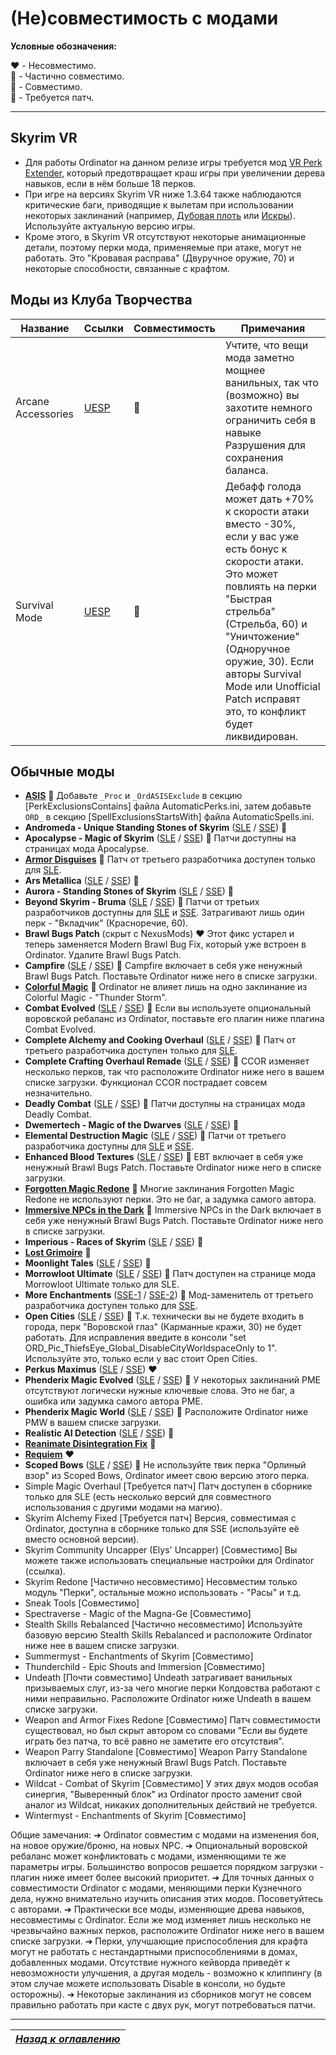 # (Не)совместимость с модами

**Условные обозначения:**

❤️ - Несовместимо.  
💛 - Частично совместимо.  
💚 - Совместимо.  
💙 - Требуется патч.

------

## Skyrim VR
+ Для работы Ordinator на данном релизе игры требуется мод [VR Perk Extender](https://www.nexusmods.com/skyrimspecialedition/mods/16330), который предотвращает краш игры при увеличении дерева навыков, если в нём больше 18 перков.
+ При игре на версиях Skyrim VR ниже 1.3.64 также наблюдаются критические баги, приводящие к вылетам при использовании некоторых заклинаний (например, [Дубовая плоть](https://elderscrolls.fandom.com/ru/wiki/Дубовая_плоть) или [Искры](https://elderscrolls.fandom.com/ru/wiki/Искры)). Используйте актуальную версию игры.
+ Кроме этого, в Skyrim VR отсутствуют некоторые анимационные детали, поэтому перки мода, применяемые при атаке, могут не работать. Это "Кровавая расправа" (Двуручное оружие, 70) и некоторые способности, связанные с крафтом.

## Моды из Клуба Творчества

| Название | Ссылки | Совместимость | Примечания |
| --- | --- | --- | --- |
| Arcane Accessories | [UESP](https://en.uesp.net/wiki/Skyrim:Arcane_Accessories) | 💚 | Учтите, что вещи мода заметно мощнее ванильных, так что (возможно) вы захотите немного ограничить себя в навыке Разрушения для сохранения баланса. |
| Survival Mode | [UESP](https://en.uesp.net/wiki/Skyrim:Survival_Mode) | 💛 | Дебафф голода может дать +70% к скорости атаки вместо -30%, если у вас уже есть бонус к скорости атаки. Это может повлиять на перки "Быстрая стрельба" (Стрельба, 60) и "Уничтожение" (Одноручное оружие, 30). Если авторы Survival Mode или Unofficial Patch исправят это, то конфликт будет ликвидирован. |

## Обычные моды
+ [**ASIS**](https://www.nexusmods.com/skyrim/mods/18436) 💙 Добавьте `_Proc` и `_OrdASISExclude` в секцию [PerkExclusionsContains] файла AutomaticPerks.ini, затем добавьте `ORD_` в секцию [SpellExclusionsStartsWith] файла AutomaticSpells.ini.
+ **Andromeda - Unique Standing Stones of Skyrim** ([SLE](https://www.nexusmods.com/skyrim/mods/89219) / [SSE](https://www.nexusmods.com/skyrimspecialedition/mods/14910)) 💚
+ **Apocalypse - Magic of Skyrim** ([SLE](https://www.nexusmods.com/skyrim/mods/16225) / [SSE](https://www.nexusmods.com/skyrimspecialedition/mods/1090)) 💙 Патчи доступны на страницах мода Apocalypse.
+ [**Armor Disguises**](https://www.nexusmods.com/skyrim/mods/20903) 💙 Патч от третьего разработчика доступен только для [SLE](https://www.nexusmods.com/skyrim/mods/77949).
+ **Ars Metallica** ([SLE](https://www.nexusmods.com/skyrim/mods/16084/) / [SSE](https://www.nexusmods.com/skyrimspecialedition/mods/321)) 💚
+ **Aurora - Standing Stones of Skyrim** ([SLE](https://www.nexusmods.com/skyrim/mods/89219) / [SSE](https://www.nexusmods.com/skyrimspecialedition/mods/14910)) 💚
+ **Beyond Skyrim - Bruma** ([SLE](https://www.nexusmods.com/skyrim/mods/84946) / [SSE](https://www.nexusmods.com/skyrimspecialedition/mods/10917)) 💙 Патчи от третьих разработчиков доступны для [SLE](https://www.nexusmods.com/skyrim/mods/85517) и [SSE](https://www.nexusmods.com/skyrimspecialedition/mods/10934). Затрагивают лишь один перк - "Вкладчик" (Красноречие, 60).
+ **Brawl Bugs Patch** (скрыт с NexusMods) ❤️ Этот фикс устарел и теперь заменяется Modern Brawl Bug Fix, который уже встроен в Ordinator. Удалите Brawl Bugs Patch.
+ **Campfire** ([SLE](https://www.nexusmods.com/skyrim/mods/64798) / [SSE](https://www.nexusmods.com/skyrimspecialedition/mods/667)) 💚 Campfire включает в себя уже ненужный Brawl Bugs Patch. Поставьте Ordinator ниже него в списке загрузки.
+ [**Colorful Magic**](https://www.nexusmods.com/skyrim/mods/37440) 💚 Ordinator не влияет лишь на одно заклинание из Colorful Magic - "Thunder Storm".
+ **Combat Evolved** ([SLE](https://www.nexusmods.com/skyrim/mods/56147) / [SSE](https://www.nexusmods.com/skyrimspecialedition/mods/1525)) 💚 Если вы используете опциональный воровской ребаланс из Ordinator, поставьте его плагин ниже плагина Combat Evolved.
+ **Complete Alchemy and Cooking Overhaul** ([SLE](https://www.nexusmods.com/skyrim/mods/69306) / [SSE](https://www.nexusmods.com/skyrimspecialedition/mods/19924)) 💙 Патч от третьего разработчика доступен только для [SLE](https://www.nexusmods.com/skyrim/mods/70272).
+ **Complete Crafting Overhaul Remade** ([SLE](https://www.nexusmods.com/skyrim/mods/49791) / [SSE](https://www.nexusmods.com/skyrimspecialedition/mods/28608)) 💚 CCOR изменяет несколько перков, так что расположите Ordinator ниже него в вашем списке загрузки. Функционал CCOR пострадает совсем незначительно.
+ **Deadly Combat** ([SLE](https://www.nexusmods.com/skyrim/mods/5485) / [SSE](https://www.nexusmods.com/skyrimspecialedition/mods/8850)) 💙 Патчи доступны на страницах мода Deadly Combat.
+ **Dwemertech - Magic of the Dwarves** ([SLE](https://www.nexusmods.com/skyrim/mods/56037) / [SSE](https://www.nexusmods.com/skyrimspecialedition/mods/12449)) 💚
+ **Elemental Destruction Magic** ([SLE](https://www.nexusmods.com/skyrim/mods/69474) / [SSE](https://www.nexusmods.com/skyrimspecialedition/mods/440)) 💙 Патчи от третьего разработчика доступны для [SLE](https://www.nexusmods.com/skyrim/mods/74485) и [SSE](https://www.nexusmods.com/skyrimspecialedition/mods/3536).
+ **Enhanced Blood Textures** ([SLE](https://www.nexusmods.com/skyrim/mods/60) / [SSE](https://www.nexusmods.com/skyrimspecialedition/mods/2357)) 💚 EBT включает в себя уже ненужный Brawl Bugs Patch. Поставьте Ordinator ниже него в списке загрузки.
+ [**Forgotten Magic Redone**](https://www.nexusmods.com/skyrim/mods/35339) 💚 Многие заклинания Forgotten Magic Redone не используют перки. Это не баг, а задумка самого автора.
+ [**Immersive NPCs in the Dark**](https://www.nexusmods.com/skyrim/mods/52239) 💚 Immersive NPCs in the Dark включает в себя уже ненужный Brawl Bugs Patch. Поставьте Ordinator ниже него в списке загрузки.
+ **Imperious - Races of Skyrim** ([SLE](https://www.nexusmods.com/skyrim/mods/61218) / [SSE](https://www.nexusmods.com/skyrimspecialedition/mods/1315)) 💚
+ [**Lost Grimoire**](https://www.nexusmods.com/skyrim/mods/60796) 💚
+ **Moonlight Tales** ([SLE](https://www.nexusmods.com/skyrim/mods/35470) / [SSE](https://www.nexusmods.com/skyrimspecialedition/mods/2803)) 💚
+ **Morrowloot Ultimate** ([SLE](https://www.nexusmods.com/skyrim/mods/66105) / [SSE](https://www.nexusmods.com/skyrimspecialedition/mods/3058)) 💙 Патч доступен на странице мода Morrowloot Ultimate только для SLE.
+ **More Enchantments** ([SSE-1](https://www.nexusmods.com/skyrimspecialedition/mods/2694) / [SSE-2](https://www.nexusmods.com/skyrimspecialedition/mods/5233)) 💙 Мод-заменитель от третьего разработчика доступен только для [SSE](https://www.nexusmods.com/skyrimspecialedition/mods/5267).
+ **Open Cities** ([SLE](https://www.nexusmods.com/skyrim/mods/8058) / [SSE](https://www.nexusmods.com/skyrimspecialedition/mods/281)) 💚 Т.к. технически вы не будете входить в города, перк "Воровской глаз" (Карманные кражи, 30) не будет работать. Для исправления введите в консоли "set ORD_Pic_ThiefsEye_Global_DisableCityWorldspaceOnly to 1". Используйте это, только если у вас стоит Open Cities.
+ **Perkus Maximus** ([SLE](https://www.nexusmods.com/skyrim/mods/59849) / [SSE](https://www.nexusmods.com/skyrimspecialedition/mods/11044)) ❤️
+ **Phenderix Magic Evolved** ([SLE](https://www.nexusmods.com/skyrim/mods/5898) / [SSE](https://www.nexusmods.com/skyrimspecialedition/mods/172)) 💚 У некоторых заклинаний PME отсутствуют логически нужные ключевые слова. Это не баг, а ошибка или задумка самого автора PME.
+ **Phenderix Magic World** ([SLE](https://www.nexusmods.com/skyrim/mods/81041) / [SSE](https://www.nexusmods.com/skyrimspecialedition/mods/6551)) 💚 Расположите Ordinator ниже PMW в вашем списке загрузки.
+ **Realistic AI Detection** ([SLE](https://www.nexusmods.com/skyrim/mods/74355) / [SSE](https://www.nexusmods.com/skyrimspecialedition/mods/2345)) 💚
+ [**Reanimate Disintegration Fix**](https://www.nexusmods.com/skyrim/mods/74213) 💚
+ [**Requiem**](https://www.nexusmods.com/skyrim/mods/19281) ❤️
+ **Scoped Bows** ([SLE](https://www.nexusmods.com/skyrim/mods/50528) / [SSE](https://www.nexusmods.com/skyrimspecialedition/mods/912)) 💚
Не используйте твик перка "Орлиный взор" из Scoped Bows, Ordinator имеет свою версию этого перка.
+ Simple Magic Overhaul [Требуется патч]
Патч доступен в сборнике только для SLE (есть несколько версий для совместного использования с другими модами на магию).
+ Skyrim Alchemy Fixed [Требуется патч]
Версия, совместимая с Ordinator, доступна в сборнике только для SSE (используйте её вместо основной версии).
+ Skyrim Community Uncapper (Elys' Uncapper) [Совместимо]
Вы можете также использовать специальные настройки для Ordinator (ссылка).
+ Skyrim Redone [Частично несовместимо]
Несовместим только модуль "Перки", остальные можно использовать - "Расы" и т.д.
+ Sneak Tools [Совместимо]
+ Spectraverse - Magic of the Magna-Ge [Совместимо]
+ Stealth Skills Rebalanced [Частично несовместимо]
Используйте базовую версию Stealth Skills Rebalanced и расположите Ordinator ниже нее в вашем списке загрузки.
+ Summermyst - Enchantments of Skyrim [Совместимо]
+ Thunderchild - Epic Shouts and Immersion [Совместимо]
+ Undeath [Почти совместимо]
Undeath затрагивает ванильных призываемых слуг, из-за чего многие перки Колдовства работают с ними неправильно. Расположите Ordinator ниже Undeath в вашем списке загрузки.
+ Weapon and Armor Fixes Redone [Совместимо]
Патч совместимости существовал, но был скрыт автором со словами "Если вы будете играть без патча, то всё равно не заметите его отсутствия".
+ Weapon Parry Standalone [Совместимо]
Weapon Parry Standalone включает в себя уже ненужный Brawl Bugs Patch. Поставьте Ordinator ниже него в списке загрузки.
+ Wildcat - Combat of Skyrim [Совместимо]
У этих двух модов особая синергия, "Выверенный блок" из Ordinator просто заменит свой аналог из Wildcat, никаких дополнительных действий не требуется.
+ Wintermyst - Enchantments of Skyrim [Совместимо]

Общие замечания:
➔ Ordinator совместим с модами на изменения боя, на новое оружие/броню, на новых NPC.
➔ Опциональный воровской ребаланс может конфликтовать с модами, изменяющими те же параметры игры. Большинство вопросов решается порядком загрузки - плагин ниже имеет более высокий приоритет.
➔ Для точных данных о совместимости Ordinator с модами, меняющими перки Кузнечного дела, нужно внимательно изучить описания этих модов. Посоветуйтесь с авторами.
➔ Практически все моды, изменяющие древа навыков, несовместимы с Ordinator. Если же мод изменяет лишь несколько не чрезвычайно важных перков, расположите Ordinator ниже него в вашем списке загрузки.
➔ Перки, улучшающие приспособления для крафта могут не работать с нестандартными приспособлениями в домах, добавленных модами. Отсутствие нужного кейворда приведёт к невозможности улучшения, а другая модель - возможно к клиппингу (в этом случае можете использовать Disable в консоли, но будьте осторожны).
➔ Некоторые заклинания из сборников могут не совсем правильно работать при касте с двух рук, могут потребоваться патчи.

------

|[*Назад к оглавлению*](Оглавление.md)|
|:---:|
